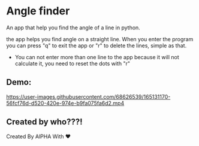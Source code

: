 
# Angle finder

An app that help you find the angle of a line in python.

the app helps you find angle on a straight line.
When you enter the program you can press "q" to exit the app or "r" to delete the lines, simple as that.

* You can not enter more than one line to the app because it will not calculate it, you need to reset the dots with "r"
## Demo:


https://user-images.githubusercontent.com/68626539/165131170-56fcf76d-d520-420e-974e-b9fa075fa6d2.mp4


## Created by who???!

Created By AlPHA With ❤️
